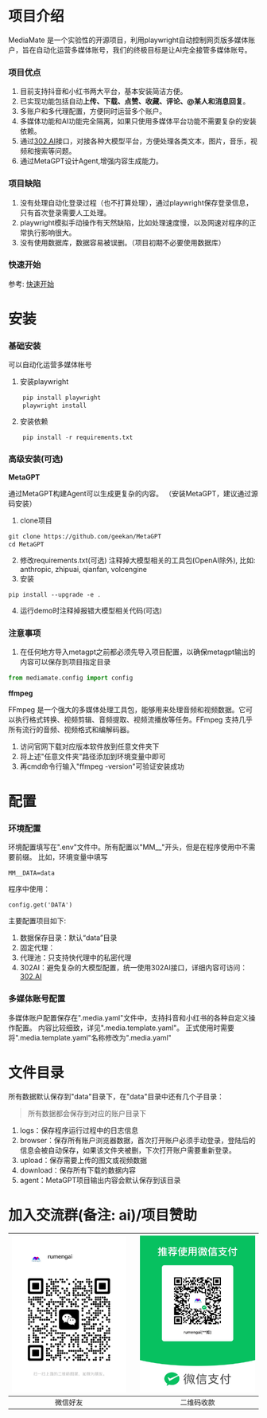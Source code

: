 # 项目介绍

MediaMate 是一个实验性的开源项目，利用playwright自动控制网页版多媒体账户，旨在自动化运营多媒体账号，我们的终极目标是让AI完全接管多媒体账号。

### 项目优点
1. 目前支持抖音和小红书两大平台，基本安装简洁方便。
2. 已实现功能包括自动**上传、下载、点赞、收藏、评论、@某人和消息回复**。
3. 多账户和多代理配置，方便同时运营多个账户。
4. 多媒体功能和AI功能完全隔离，如果只使用多媒体平台功能不需要复杂的安装依赖。
5. 通过[302.AI](https://302.ai/)接口，对接各种大模型平台，方便处理各类文本，图片，音乐，视频和搜索等问题。
6. 通过MetaGPT设计Agent,增强内容生成能力。

### 项目缺陷
1. 没有处理自动化登录过程（也不打算处理），通过playwright保存登录信息，只有首次登录需要人工处理。
2. playwright模拟手动操作有天然缺陷，比如处理速度慢，以及网速对程序的正常执行影响很大。
3. 没有使用数据库，数据容易被误删。（项目初期不必要使用数据库）

### 快速开始
参考: [快速开始](docs/QuickStart.md)

# 安装

### 基础安装
可以自动化运营多媒体帐号
1. 安装playwright
```shell
    pip install playwright
    playwright install
```
2. 安装依赖
```shell
    pip install -r requirements.txt
```

### 高级安装(可选)

**MetaGPT**

通过MetaGPT构建Agent可以生成更复杂的内容。 （安装MetaGPT，建议通过源码安装）
1. clone项目
```shell
git clone https://github.com/geekan/MetaGPT
cd MetaGPT
```
2. 修改requirements.txt(可选)
注释掉大模型相关的工具包(OpenAI除外), 比如: anthropic, zhipuai, qianfan, volcengine
3. 安装
```shell
pip install --upgrade -e .
```
4. 运行demo时注释掉报错大模型相关代码(可选)

### 注意事项
1. 在任何地方导入metagpt之前都必须先导入项目配置，以确保metagpt输出的内容可以保存到项目指定目录
```python
from mediamate.config import config
```

**ffmpeg**

FFmpeg 是一个强大的多媒体处理工具包，能够用来处理音频和视频数据。它可以执行格式转换、视频剪辑、音频提取、视频流播放等任务。FFmpeg 支持几乎所有流行的音频、视频格式和编解码器。

1. 访问官网下载对应版本软件放到任意文件夹下
2. 将上述"任意文件夹"路径添加到环境变量中即可
3. 再cmd命令行输入"ffmpeg -version"可验证安装成功

# 配置
### 环境配置

环境配置填写在".env"文件中。所有配置以"MM__"开头，但是在程序使用中不需要前缀。
比如，环境变量中填写
```shell
MM__DATA=data
```
程序中使用：
```shell
config.get('DATA')
```
主要配置项目如下:
1. 数据保存目录：默认“data”目录
2. 固定代理：
3. 代理池：只支持快代理中的私密代理
4. 302AI：避免复杂的大模型配置，统一使用302AI接口，详细内容可访问：[302.AI](https://302.ai/)

### 多媒体账号配置
多媒体账户配置保存在".media.yaml"文件中，支持抖音和小红书的各种自定义操作配置。
内容比较细致，详见".media.template.yaml"。
正式使用时需要将".media.template.yaml"名称修改为".media.yaml"

# 文件目录
所有数据默认保存到"data"目录下，在"data"目录中还有几个子目录：

> 所有数据都会保存到对应的账户目录下

1. logs：保存程序运行过程中的日志信息
2. browser：保存所有账户浏览器数据，首次打开账户必须手动登录，登陆后的信息会被自动保存，如果该文件夹被删，下次打开账户需要重新登录。
3. upload：保存需要上传的图文或视频数据
4. download：保存所有下载的数据内容
5. agent：MetaGPT项目输出内容会默认保存到该目录

# 加入交流群(备注: ai)/项目赞助

| ![微信好友](docs/imgs/微信好友.jpg) |                 | ![二维码收款](docs/imgs/二维码收款.jpg) |
|:----------------------:|:----------------------:|:----------------------:|
| 微信好友        |                 | 二维码收款        |
